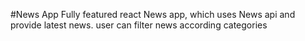 #News App
Fully featured react News app, which uses News api and provide latest news.
user can filter news according categories
